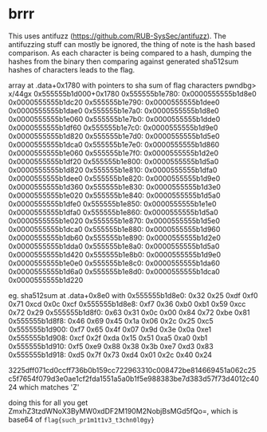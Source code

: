# brrr

This uses antifuzz (https://github.com/RUB-SysSec/antifuzz).
The antifuzzing stuff can mostly be ignored, the thing of note is the hash based comparison. As each character is being compared to a hash, dumping the hashes from the binary then comparing against generated sha512sum hashes of characters leads to the flag.

array at .data+0x1780 with pointers to sha sum of flag characters
pwndbg> x/44gx 0x555555b1d000+0x1780
0x555555b1e780:	0x0000555555b1d8e0	0x0000555555b1dc20
0x555555b1e790:	0x0000555555b1dee0	0x0000555555b1dae0
0x555555b1e7a0:	0x0000555555b1d8e0	0x0000555555b1e060
0x555555b1e7b0:	0x0000555555b1dde0	0x0000555555b1df60
0x555555b1e7c0:	0x0000555555b1d9e0	0x0000555555b1d820
0x555555b1e7d0:	0x0000555555b1d5e0	0x0000555555b1dca0
0x555555b1e7e0:	0x0000555555b1d860	0x0000555555b1e060
0x555555b1e7f0:	0x0000555555b1d2e0	0x0000555555b1df20
0x555555b1e800:	0x0000555555b1d5a0	0x0000555555b1d820
0x555555b1e810:	0x0000555555b1dfa0	0x0000555555b1dee0
0x555555b1e820:	0x0000555555b1d9e0	0x0000555555b1d360
0x555555b1e830:	0x0000555555b1d3e0	0x0000555555b1e020
0x555555b1e840:	0x0000555555b1d5a0	0x0000555555b1dfe0
0x555555b1e850:	0x0000555555b1e1e0	0x0000555555b1dfa0
0x555555b1e860:	0x0000555555b1d5a0	0x0000555555b1e020
0x555555b1e870:	0x0000555555b1d5e0	0x0000555555b1dca0
0x555555b1e880:	0x0000555555b1d960	0x0000555555b1db60
0x555555b1e890:	0x0000555555b1d2e0	0x0000555555b1dda0
0x555555b1e8a0:	0x0000555555b1d5a0	0x0000555555b1d420
0x555555b1e8b0:	0x0000555555b1d9e0	0x0000555555b1e0e0
0x555555b1e8c0:	0x0000555555b1da60	0x0000555555b1d6a0
0x555555b1e8d0:	0x0000555555b1dca0	0x0000555555b1d220

eg.
sha512sum at .data+0x8e0 with
0x555555b1d8e0:	0x32	0x25	0xdf	0xf0	0x71	0xcd	0x0c	0xcf
0x555555b1d8e8:	0xf7	0x36	0xb0	0xb1	0x59	0xcc	0x72	0x29
0x555555b1d8f0:	0x63	0x31	0x0c	0x00	0x84	0x72	0xbe	0x81
0x555555b1d8f8:	0x46	0x69	0x45	0x1a	0x06	0x2c	0x25	0xc5
0x555555b1d900:	0xf7	0x65	0x4f	0x07	0x9d	0x3e	0x0a	0xe1
0x555555b1d908:	0xcf	0x2f	0xda	0x15	0x51	0xa5	0xa0	0xb1
0x555555b1d910:	0xf5	0xe9	0x88	0x38	0x3b	0xe7	0xd3	0x83
0x555555b1d918:	0xd5	0x7f	0x73	0xd4	0x01	0x2c	0x40	0x24

3225dff071cd0ccff736b0b159cc722963310c008472be814669451a062c25c5f7654f079d3e0ae1cf2fda1551a5a0b1f5e988383be7d383d57f73d4012c4024
which matches 'Z'

doing this for all you get ZmxhZ3tzdWNoX3ByMW0xdDF2M190M2NobjBsMGd5fQo=, which is base64 of `flag{such_pr1m1t1v3_t3chn0l0gy}`

